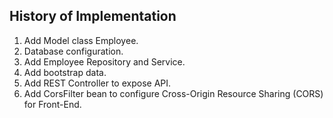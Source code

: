 History of Implementation
-------------------------

1. Add Model class Employee.
2. Database configuration.
3. Add Employee Repository and Service.
4. Add bootstrap data.
5. Add REST Controller to expose API.
6. Add CorsFilter bean to configure Cross-Origin Resource Sharing (CORS) for Front-End.
